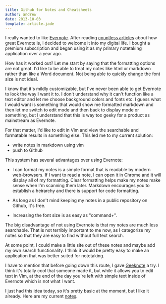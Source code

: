 ```yaml
---
title: Github for Notes and Cheatsheets
author: andrew
date: 2013-10-03
template: article.jade
---
```


I really wanted to like [Evernote](http://evernote.com/). After reading [countless articles](http://lifehacker.com/tag/evernote) about how great Evernote is, I decided to welcome  it into my digital life. I bought a premium subscription and began using it as my primary notetaking application over a year ago.

How has it worked out? Let me start by saying that the formatting options are not great. I'd like to be able to treat my notes like html or markdown rather than like a Word document. Not being able to quickly change the font size is not ideal. 

I know that it's mildly customizable, but I've never been able to get Evernote to look the way I want it to. I don't understand why it can't function like a text editor and let me choose background colors and fonts etc. I guess what I would want is something that would show me formatted markdown and then let me switch to edit mode and then back to display mode or something, but I understand that this is way too geeky for a product as mainstream as Evernote.

For that matter, I'd like to edit in Vim and view the searchable and formatable results in something else. This led me to my current solution:

* write notes in markdown using vim
* push to Github

This system has several advantages over using Evernote: 

* I can format my notes is a simple format that is readable by modern web-browsers. If I want to read a note, I can open it in Chrome and it will display all of my formatting. Clear formatting helps make my notes make sense when I'm scanning them later. Markdown encourages you to establish a heirarchy and there is support for code formatting.

* As long as I don't mind keeping my notes in a public repository on Github, it's free.

* Increasing the font size is as easy as "command+".

The big disadvantage of not using Evernote is that my notes are much less searchable. That is not terribly important to me now, as I categorize my notes so that they are easy to find without full text search.

At some point, I could make a little site out of these notes and maybe add my own search functionality. I think it would be pretty easy to make an application that was better suited for notetaking.

I have to mention that before going down this route, I gave [Geeknote](http://geeknote.me/) a try. I think it's totally cool that someone made it, but while it allows you to edit text in Vim, at the end of the day you're left with simple text inside of Evernote which is not what I want.

I just had this idea today, so it's pretty basic at the moment, but I like it already. Here are my current [notes](https://github.com/andyroo2000/notes_and_cheatsheets).
